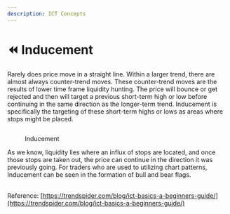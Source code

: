 ```yaml
---
description: ICT Concepts
---
```


# ⏪ Inducement

Rarely does price move in a straight line. Within a larger trend, there are almost always counter-trend moves. These counter-trend moves are the results of lower time frame liquidity hunting. The price will bounce or get rejected and then will target a previous short-term high or low before continuing in the same direction as the longer-term trend. Inducement is specifically the targeting of these short-term highs or lows as areas where stops might be placed.

<figure><img src="https://trendspider.com/blog/wp-content/uploads/2023/02/ICT-blog-6-PS-1-1024x520.png" alt=""><figcaption><p>Inducement</p></figcaption></figure>

As we know, liquidity lies where an influx of stops are located, and once those stops are taken out, the price can continue in the direction it was previously going. For traders who are used to utilizing chart patterns, Inducement can be seen in the formation of bull and bear flags.

\
Reference: [https://trendspider.com/blog/ict-basics-a-beginners-guide/](https://trendspider.com/blog/ict-basics-a-beginners-guide/)
